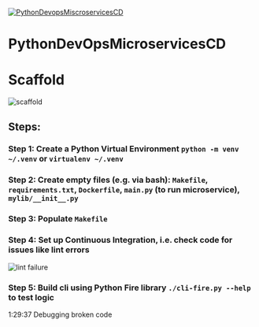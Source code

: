 [![PythonDevopsMiscroservicesCD](https://github.com/Serafiel/PythonDevOpsMIcroservicesCD/actions/workflows/devops.yml/badge.svg)](https://github.com/Serafiel/PythonDevOpsMIcroservicesCD/actions/workflows/devops.yml)

# PythonDevOpsMicroservicesCD

# Scaffold

![scaffold](https://user-images.githubusercontent.com/47248860/213919476-5204ec8d-d8f1-4fe1-ae6e-564100e5ff88.png)

## Steps:

### Step 1: Create a Python Virtual Environment `python -m venv ~/.venv` or `virtualenv ~/.venv`

### Step 2:  Create empty files (e.g. via bash): `Makefile`, `requirements.txt`, `Dockerfile`, `main.py` (to run microservice), `mylib/__init__.py`

### Step 3: Populate `Makefile`

### Step 4: Set up Continuous Integration, i.e. check code for issues like lint errors
![lint failure](https://user-images.githubusercontent.com/47248860/213938422-5d9af99b-2abd-4959-8259-5f17906782bc.png)

### Step 5: Build cli using Python Fire library `./cli-fire.py --help` to test logic

1:29:37 Debugging broken code
